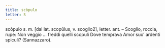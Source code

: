 ```yaml
---
title: scòpulo
letter: S
---
```

scòpulo s. m. [dal lat. scopŭlus, v. scoglio2], letter. ant. – Scoglio, roccia, rupe: Non veggio ... freddi quelli scopuli Dove temprava Amor suo’ ardenti spiculi? (Sannazzaro).
